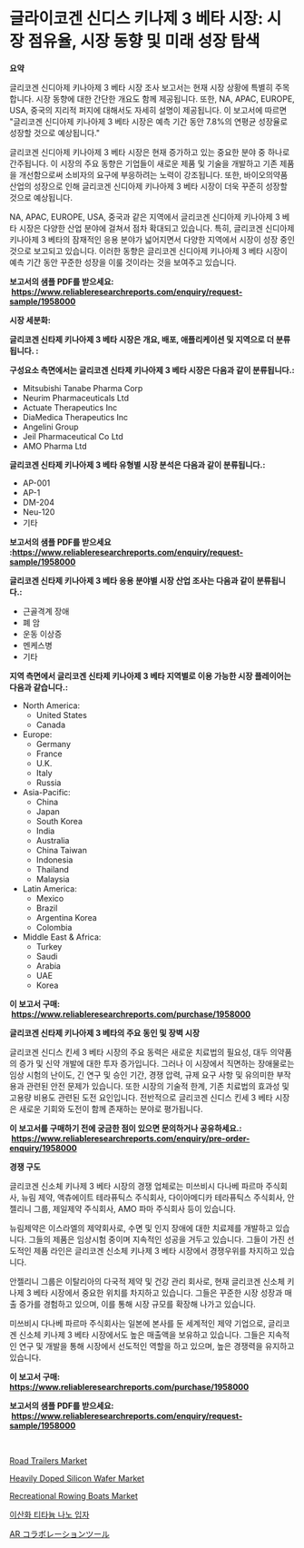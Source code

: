 <p><h1>글라이코겐 신디스 키나제 3 베타 시장: 시장 점유율, 시장 동향 및 미래 성장 탐색</h1></p><p><strong>요약</strong></p>
<p><p>글리코겐 신디아제 키나아제 3 베타 시장 조사 보고서는 현재 시장 상황에 특별히 주목합니다. 시장 동향에 대한 간단한 개요도 함께 제공됩니다. 또한, NA, APAC, EUROPE, USA, 중국의 지리적 퍼지에 대해서도 자세히 설명이 제공됩니다. 이 보고서에 따르면 "글리코겐 신디아제 키나아제 3 베타 시장은 예측 기간 동안 7.8%의 연평균 성장율로 성장할 것으로 예상됩니다."</p><p>글리코겐 신디아제 키나아제 3 베타 시장은 현재 증가하고 있는 중요한 분야 중 하나로 간주됩니다. 이 시장의 주요 동향은 기업들이 새로운 제품 및 기술을 개발하고 기존 제품을 개선함으로써 소비자의 요구에 부응하려는 노력이 강조됩니다. 또한, 바이오의약품 산업의 성장으로 인해 글리코겐 신디아제 키나아제 3 베타 시장이 더욱 꾸준히 성장할 것으로 예상됩니다.</p><p>NA, APAC, EUROPE, USA, 중국과 같은 지역에서 글리코겐 신디아제 키나아제 3 베타 시장은 다양한 산업 분야에 걸쳐서 점차 확대되고 있습니다. 특히, 글리코겐 신디아제 키나아제 3 베타의 잠재적인 응용 분야가 넓어지면서 다양한 지역에서 시장이 성장 중인 것으로 보고되고 있습니다. 이러한 동향은 글리코겐 신디아제 키나아제 3 베타 시장이 예측 기간 동안 꾸준한 성장을 이룰 것이라는 것을 보여주고 있습니다.</p></p>
<p><strong>보고서의 샘플 PDF를 받으세요: &nbsp;<a href="https://www.reliableresearchreports.com/enquiry/request-sample/1958000">https://www.reliableresearchreports.com/enquiry/request-sample/1958000</a></strong></p>
<p><strong>시장 세분화:</strong></p>
<p><strong> 글리코겐 신타제 키나아제 3 베타 시장은 개요, 배포, 애플리케이션 및 지역으로 더 분류됩니다. :</strong></p>
<p><strong>구성요소 측면에서는 글리코겐 신타제 키나아제 3 베타 시장은 다음과 같이 분류됩니다.:</strong></p>
<p><ul><li>Mitsubishi Tanabe Pharma Corp</li><li>Neurim Pharmaceuticals Ltd</li><li>Actuate Therapeutics Inc</li><li>DiaMedica Therapeutics Inc</li><li>Angelini Group</li><li>Jeil Pharmaceutical Co Ltd</li><li>AMO Pharma Ltd</li></ul></p>
<p><strong> 글리코겐 신타제 키나아제 3 베타 유형별 시장 분석은 다음과 같이 분류됩니다.:</strong></p>
<p><ul><li>AP-001</li><li>AP-1</li><li>DM-204</li><li>Neu-120</li><li>기타</li></ul></p>
<p><strong>보고서의 샘플 PDF를 받으세요 :<a href="https://www.reliableresearchreports.com/enquiry/request-sample/1958000">https://www.reliableresearchreports.com/enquiry/request-sample/1958000</a></strong></p>
<p><strong> 글리코겐 신타제 키나아제 3 베타 응용 분야별 시장 산업 조사는 다음과 같이 분류됩니다.:</strong></p>
<p><ul><li>근골격계 장애</li><li>폐 암</li><li>운동 이상증</li><li>멘케스병</li><li>기타</li></ul></p>
<p><strong>지역 측면에서 글리코겐 신타제 키나아제 3 베타 지역별로 이용 가능한 시장 플레이어는 다음과 같습니다.:</strong></p>
<p><ul>
    <li>
        North America:
        <ul>
            <li>United States</li>
            <li>Canada</li>
        </ul>
    </li>
    <li>
        Europe:
        <ul>
            <li>Germany</li>
            <li>France</li>
            <li>U.K.</li>
            <li>Italy</li>
            <li>Russia</li>
        </ul>
    </li>
    <li>
        Asia-Pacific:
        <ul>
            <li>China</li>
            <li>Japan</li>
            <li>South Korea</li>
            <li>India</li>
            <li>Australia</li>
            <li>China Taiwan</li>
            <li>Indonesia</li>
            <li>Thailand</li>
            <li>Malaysia</li>
        </ul>
    </li>
    <li>
        Latin America:
        <ul>
            <li>Mexico</li>
            <li>Brazil</li>
            <li>Argentina Korea</li>
            <li>Colombia</li>
        </ul>
    </li>
    <li>
        Middle East & Africa:
        <ul>
            <li>Turkey</li>
            <li>Saudi</li>
            <li>Arabia</li>
            <li>UAE</li>
            <li>Korea</li>
        </ul>
    </li>
    </ul></p>
<p><strong>이 보고서 구매: &nbsp;<a href="https://www.reliableresearchreports.com/purchase/1958000">https://www.reliableresearchreports.com/purchase/1958000</a></strong></p>
<p><strong>글리코겐 신타제 키나아제 3 베타의 주요 동인 및 장벽 시장</strong></p>
<p><p>글리코겐 신디스 킨세 3 베타 시장의 주요 동력은 새로운 치료법의 필요성, 대두 의약품의 증가 및 신약 개발에 대한 투자 증가입니다. 그러나 이 시장에서 직면하는 장애물로는 임상 시험의 난이도, 긴 연구 및 승인 기간, 경쟁 압력, 규제 요구 사항 및 유의미한 부작용과 관련된 안전 문제가 있습니다. 또한 시장의 기술적 한계, 기존 치료법의 효과성 및 고용량 비용도 관련된 도전 요인입니다. 전반적으로 글리코겐 신디스 킨세 3 베타 시장은 새로운 기회와 도전이 함께 존재하는 분야로 평가됩니다.</p></p>
<p><strong>이 보고서를 구매하기 전에 궁금한 점이 있으면 문의하거나 공유하세요.: &nbsp;<a href="https://www.reliableresearchreports.com/enquiry/pre-order-enquiry/1958000">https://www.reliableresearchreports.com/enquiry/pre-order-enquiry/1958000</a></strong></p>
<p><strong>경쟁 구도</strong></p>
<p><p>글리코겐 신소체 키나제 3 베타 시장의 경쟁 업체로는 미쓰비시 다나베 파르마 주식회사, 뉴림 제약, 액츄에이트 테라퓨틱스 주식회사, 다이아메디카 테라퓨틱스 주식회사, 안젤리니 그룹, 제일제약 주식회사, AMO 파마 주식회사 등이 있습니다.</p><p>뉴림제약은 이스라엘의 제약회사로, 수면 및 인지 장애에 대한 치료제를 개발하고 있습니다. 그들의 제품은 임상시험 중이며 지속적인 성공을 거두고 있습니다. 그들이 가진 선도적인 제품 라인은 글리코겐 신소체 키나제 3 베타 시장에서 경쟁우위를 차지하고 있습니다.</p><p>안젤리니 그룹은 이탈리아의 다국적 제약 및 건강 관리 회사로, 현재 글리코겐 신소체 키나제 3 베타 시장에서 중요한 위치를 차지하고 있습니다. 그들은 꾸준한 시장 성장과 매출 증가를 경험하고 있으며, 이를 통해 시장 규모를 확장해 나가고 있습니다.</p><p>미쓰비시 다나베 파르마 주식회사는 일본에 본사를 둔 세계적인 제약 기업으로, 글리코겐 신소체 키나제 3 베타 시장에서도 높은 매출액을 보유하고 있습니다. 그들은 지속적인 연구 및 개발을 통해 시장에서 선도적인 역할을 하고 있으며, 높은 경쟁력을 유지하고 있습니다.</p></p>
<p><strong>이 보고서 구매: &nbsp; <a href="https://www.reliableresearchreports.com/purchase/1958000">https://www.reliableresearchreports.com/purchase/1958000</a></strong></p>
<p><strong>보고서의 샘플 PDF를 받으세요: &nbsp;<a href="https://www.reliableresearchreports.com/enquiry/request-sample/1958000">https://www.reliableresearchreports.com/enquiry/request-sample/1958000</a></strong><strong></strong></p>
<p>&nbsp;</p>
<p><p><a href="https://issuu.com/reportprime-2/docs/road-trailers-market-size-2030.pptx">Road Trailers Market</a></p><p><a href="https://github.com/jj19131/Market-Research-Report-List-2/blob/main/heavily-doped-silicon-wafer-market.md">Heavily Doped Silicon Wafer Market</a></p><p><a href="https://issuu.com/reportprime-2/docs/recreational-rowing-boats-market-size-2030.pptx">Recreational Rowing Boats Market</a></p><p><a href="https://github.com/plelbej847484502/Market-Research-Report-List-1/blob/main/989725311147.md">이산화 티타늄 나노 입자</a></p><p><a href="https://github.com/EthanMorar2011/Market-Research-Report-List-1/blob/main/542231511947.md">AR コラボレーションツール</a></p></p>